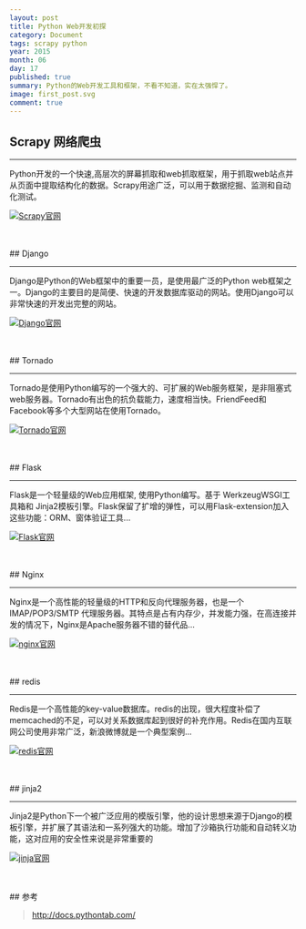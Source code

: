 ```yaml
---
layout: post
title: Python Web开发初探
category: Document
tags: scrapy python
year: 2015
month: 06
day: 17
published: true
summary: Python的Web开发工具和框架，不看不知道，实在太强悍了。
image: first_post.svg
comment: true
---
```


## Scrapy 网络爬虫

------

Python开发的一个快速,高层次的屏幕抓取和web抓取框架，用于抓取web站点并从页面中提取结构化的数据。Scrapy用途广泛，可以用于数据挖掘、监测和自动化测试。

[![Scrapy官网](http://scrapy.org/img/scrapy-big-logo.png)](http://scrapy.org)

<br>
<br>
## Django

------

Django是Python的Web框架中的重要一员，是使用最广泛的Python web框架之一。Django的主要目的是简便、快速的开发数据库驱动的网站。使用Django可以非常快速的开发出完整的网站。

[![Django官网](https://www.djangoproject.com/s/img/logo-django.42234b631760.svg)](https://www.djangoproject.com)

<br>
<br>
## Tornado

------

Tornado是使用Python编写的一个强大的、可扩展的Web服务框架，是非阻塞式web服务器。Tornado有出色的抗负载能力，速度相当快。FriendFeed和Facebook等多个大型网站在使用Tornado。

[![Tornado官网](http://www.tornadoweb.org/en/stable/_images/tornado.png)](http://www.tornadoweb.org)

<br>
<br>
## Flask

------

Flask是一个轻量级的Web应用框架, 使用Python编写。基于 WerkzeugWSGI工具箱和 Jinja2模板引擎。Flask保留了扩增的弹性，可以用Flask-extension加入这些功能：ORM、窗体验证工具...

[![Flask官网](http://flask.pocoo.org/static/logo/flask.svg)](http://flask.pocoo.org/)


<br>
<br>
## Nginx

------

Nginx是一个高性能的轻量级的HTTP和反向代理服务器，也是一个 IMAP/POP3/SMTP 代理服务器。其特点是占有内存少，并发能力强，在高连接并发的情况下，Nginx是Apache服务器不错的替代品...

[![nginx官网](http://nginx.org/nginx.png)](http://nginx.org/)


<br>
<br>
## redis

------

Redis是一个高性能的key-value数据库。redis的出现，很大程度补偿了memcached的不足，可以对关系数据库起到很好的补充作用。Redis在国内互联网公司使用非常广泛，新浪微博就是一个典型案例...

[![redis官网](http://redis.io/images/redis-white.png)](http://redis.io)


<br>
<br>
## jinja2

------

Jinja2是Python下一个被广泛应用的模版引擎，他的设计思想来源于Django的模板引擎，并扩展了其语法和一系列强大的功能。增加了沙箱执行功能和自动转义功能，这对应用的安全性来说是非常重要的

[![jinja官网](http://jinja.pocoo.org/docs/dev/_static/jinja-small.png)](http://jinja.org)

<br>
<br>
## 参考

> http://docs.pythontab.com/
